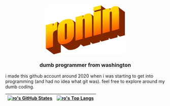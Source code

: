 <p align="center">
  <img src="https://raw.githubusercontent.com/5qc/5qc/main/assets/image_2023-06-05_144107983.png" width="250" align="center" />
  <h3 align="center">dumb programmer from washington</h3>
</p>

i made this github account around 2020 when i was starting to get into programming (and had no idea what git was). feel free to explore around my dumb coding.

| [![ro's GitHub States](https://github-readme-stats.vercel.app/api?username=5qc&show_icons=true&theme=tokyonight)](https://github.com/anuraghazra/github-readme-stats) | [![ro's Top Langs](https://github-readme-stats.vercel.app/api/top-langs/?username=5qc&layout=compact&theme=tokyonight)](https://github.com/anuraghazra/github-readme-stats) |
| - | - |
